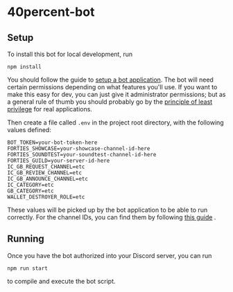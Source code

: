 # 40percent-bot

## Setup

To install this bot for local development, run

`npm install`

You should follow the guide to
[setup a bot application](https://discordjs.guide/preparations/setting-up-a-bot-application.html#creating-your-bot).
The bot will need certain permissions depending on what features you'll use.
If you want to make this easy for dev, you can just give it administrator permissions;
but as a general rule of thumb you should probably go by the
[principle of least privilege](https://en.wikipedia.org/wiki/Principle_of_least_privilege) for
real applications.

Then create a file called `.env` in the project root directory, with the following values defined:

```
BOT_TOKEN=your-bot-token-here
FORTIES_SHOWCASE=your-showcase-channel-id-here
FORTIES_SOUNDTEST=your-soundtest-channel-id-here
FORTIES_GUILD=your-server-id-here
IC_GB_REQUEST_CHANNEL=etc
IC_GB_REVIEW_CHANNEL=etc
IC_GB_ANNOUNCE_CHANNEL=etc
IC_CATEGORY=etc
GB_CATEGORY=etc
WALLET_DESTROYER_ROLE=etc
```

These values will be picked up by the bot application to be able to run correctly.
For the channel IDs, you can find them by following
[this guide](https://support.discord.com/hc/en-us/articles/206346498-Where-can-I-find-my-User-Server-Message-ID-)
.

## Running

Once you have the bot authorized into your Discord server, you can run

`npm run start`

to compile and execute the bot script.

